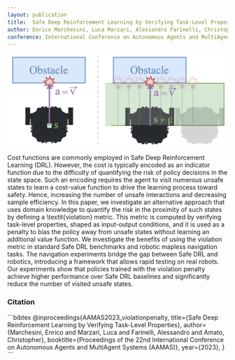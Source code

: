 ```yaml
---
layout: publication
title:  Safe Deep Reinforcement Learning by Verifying Task-Level Properties
author: Enrico Marchesini, Luca Marzari, Alessandro Farinelli, Christopher Amato
conference: International Conference on Autonomous Agents and MultiAgent Systems (AAMAS), 2023
---
```


<img title="Violation Penalty" alt="Difference between indicator cost functions and violation" src="/assets/img/publication_preview/AAMAS2023_violationpenalty.png" class="post-image">

<p class="post-abstract">Cost functions are commonly employed in Safe Deep Reinforcement Learning (DRL). However, the cost is typically encoded as an indicator function due to the difficulty of quantifying the risk of policy decisions in the state space. Such an encoding requires the agent to visit numerous unsafe states to learn a cost-value function to drive the learning process toward safety. Hence, increasing the number of unsafe interactions and decreasing sample efficiency. In this paper, we investigate an alternative approach that uses domain knowledge to quantify the risk in the proximity of such states by defining a \textit{violation} metric. This metric is computed by verifying task-level properties, shaped as input-output conditions, and it is used as a penalty to bias the policy away from unsafe states without learning an additional value function. We investigate the benefits of using the violation metric in standard Safe DRL benchmarks and robotic mapless navigation tasks. The navigation experiments bridge the gap between Safe DRL and robotics, introducing a framework that allows rapid testing on real robots. Our experiments show that policies trained with the violation penalty achieve higher performance over Safe DRL baselines and significantly reduce the number of visited unsafe states.</p>

<h3>Citation</h3>
```bibtex
@inproceedings{AAMAS2023_violationpenalty, 
    title={Safe Deep Reinforcement Learning by Verifying Task-Level Properties}, 
    author={Marchesini, Enrico and Marzari, Luca and Farinelli, Alessandro and Amato, Christopher}, 
    booktitle={Proceedings of the 22nd International Conference on Autonomous Agents and MultiAgent Systems (AAMAS)}, 
    year={2023}, 
}
```
